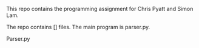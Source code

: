 This repo contains the programming assignment for Chris Pyatt and Simon Lam.

The repo contains [] files. The main program is parser.py.

Parser.py 
